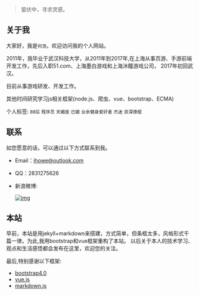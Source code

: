 
>  蛰伏中，寻求灵感。

## 关于我

   大家好，我是`何浩`，欢迎访问我的个人网站。
   
   2011年，我毕业于武汉科技大学，从2011年到2017年,在上海从事页游、手游前端开发工作，先后入职51.com、上海墨白游戏和上海沐瞳游戏公司，
   2017年初回武汉。

   目前从事游戏研发、开发工作。
   
   其他时间研究学习js相关框架(node.js、爬虫、vue、bootstrap、ECMA)

   个人标签: `80后` `程序员` `天蝎座` `已婚` `业余健身爱好者` `杰迷` `资深德棍`

## 联系
如您愿意的话，可以通过以下方式联系到我。

* Email：[ihowe@outlook.com](mailto:ihowe@outlook.com)
* QQ：2831275626
* 新浪微博:   

    [![img][weibo_img]][weibo_link]

[weibo_link]:https://weibo.com/haroel
[weibo_img]:http://service.t.sina.com.cn/widget/qmd/1829592821/c6fd2b80/1.png "新浪微博"

## 本站

早前，本站是用jekyll+markdown来搭建，方式简单，但条框太多，风格形式千篇一律。为此,我用bootstrap和vue框架重构了本站。
以后关于本人的技术学习、观点和生活感悟都会发布在这里，欢迎您的关注。

最后,特别感谢以下框架:
 
   - [bootstrap4.0](https://v4.bootcss.com)
   - [vue.js](https://cn.vuejs.org)
   - [markdown.js](https://github.com/evilstreak/markdown-js)